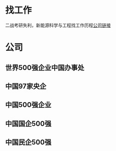 # 找工作
二战考研失利，新能源科学与工程找工作历程[公司链接](https://www.toutiao.com/i6995021510096339487/?group_id=6995021510096339487&wid=1647609294747)
# 公司
## 世界500强企业中国办事处
## 中国97家央企
## 中国500强企业
## 中国国企500强
## 中国民企500强
